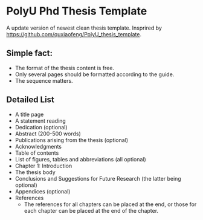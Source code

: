 # PolyU Phd Thesis Template

A update version of newest clean thesis template. Insprired by https://github.com/quxiaofeng/PolyU_thesis_template.

## Simple fact:

- The format of the thesis content is free.
- Only several pages should be formatted according to the guide.
- The sequence matters.

## Detailed List 

- A title page
- A statement reading
- Dedication (optional)
- Abstract (200-500 words)
- Publications arising from the thesis (optional)
- Acknowledgments
- Table of contents
- List of figures, tables and abbreviations (all optional)
- Chapter 1: Introduction
- The thesis body
- Conclusions and Suggestions for Future Research (the latter being optional)
- Appendices (optional)
- References
  - The references for all chapters can be placed at the end, or those for each chapter can be placed at the end of the chapter.

